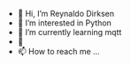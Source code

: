 - 👋 Hi, I’m Reynaldo Dirksen
- 👀 I’m interested in Python
- 🌱 I’m currently learning mqtt
- 💞
- 📫 How to reach me ...

<!---
reynaldodirksen/reynaldodirksen is a ✨ special ✨ repository because its `README.md` (this file) appears on your GitHub profile.
You can click the Preview link to take a look at your changes.
--->
